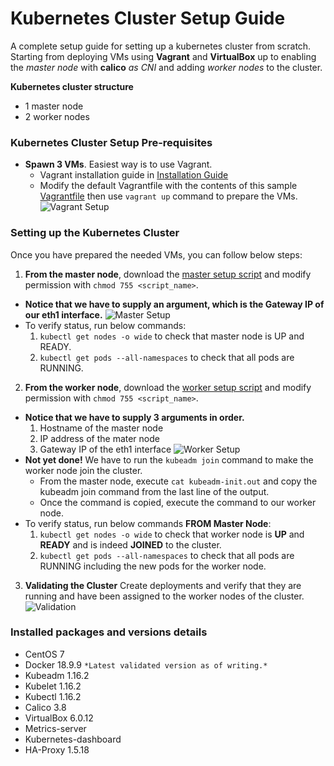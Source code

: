 # Kubernetes Cluster Setup Guide

A complete setup guide for setting up a kubernetes cluster from scratch. Starting from deploying VMs using **Vagrant** and **VirtualBox** up to enabling the _master node_ with **calico** *as CNI* and adding *worker nodes* to the cluster.

**Kubernetes cluster structure**
- 1 master node
- 2 worker nodes

### Kubernetes Cluster Setup Pre-requisites
- **Spawn 3 VMs**. Easiest way is to use Vagrant.
  - Vagrant installation guide in [Installation Guide](https://www.vagrantup.com/intro/getting-started/install.html)
  - Modify the default Vagrantfile with the contents of this sample [Vagrantfile](https://github.com/rolinj/setup-kubernetes-cluster/blob/master/Vagrantfile) then use `vagrant up` command to prepare the VMs.
  ![Vagrant Setup](/images/vagrant_up.png)


### Setting up the Kubernetes Cluster
Once you have prepared the needed VMs, you can follow below steps:
1. **From the master node**, download the [master setup script](https://raw.githubusercontent.com/rolinj/setup-kubernetes-cluster/master/kubernetes-worker-setup.sh) and modify permission with `chmod 755 <script_name>`.
- **Notice that we have to supply an argument, which is the Gateway IP of our eth1 interface.**
![Master Setup](/images/master_setup.png)
- To verify status, run below commands: 
    1. `kubectl get nodes -o wide` to check that master node is UP and READY.
    2. `kubectl get pods --all-namespaces` to check that all pods are RUNNING.

2. **From the worker node**, download the [worker setup script](https://raw.githubusercontent.com/rolinj/setup-kubernetes-cluster/master/kubernetes-worker-setup.sh) and modify permission with `chmod 755 <script_name>`.
- **Notice that we have to supply 3 arguments in order.**
    1. Hostname of the master node
    2. IP address of the mater node
    3. Gateway IP of the eth1 interface
![Worker Setup](/images/worker_setup.png)
- **Not yet done!** We have to run the `kubeadm join` command to make the worker node join the cluster.
    - From the master node, execute `cat kubeadm-init.out` and copy the kubeadm join command from the last line of the output.
    - Once the command is copied, execute the command to our worker node.
- To verify status, run below commands **FROM Master Node**: 
    1. `kubectl get nodes -o wide` to check that worker node is **UP** and **READY** and is indeed **JOINED** to the cluster.
    2. `kubectl get pods --all-namespaces` to check that all pods are RUNNING including the new pods for the worker node.

3. **Validating the Cluster**
Create deployments and verify that they are running and have been assigned to the worker nodes of the cluster.
![Validation](/images/validation.png)

### Installed packages and versions details
- CentOS 7
- Docker 18.9.9 `*Latest validated version as of writing.*`
- Kubeadm 1.16.2
- Kubelet 1.16.2
- Kubectl 1.16.2
- Calico 3.8
- VirtualBox 6.0.12
- Metrics-server
- Kubernetes-dashboard
- HA-Proxy 1.5.18

